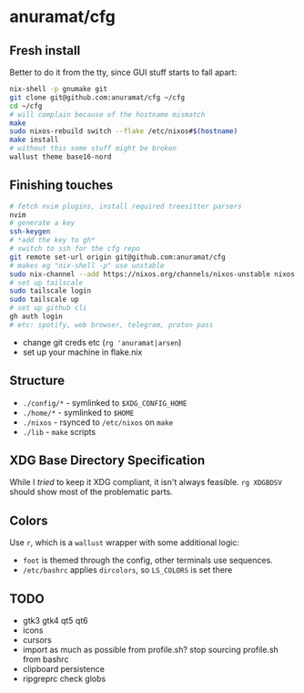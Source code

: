 # anuramat/cfg

## Fresh install

Better to do it from the tty, since GUI stuff starts to fall apart:
```bash
nix-shell -p gnumake git
git clone git@github.com:anuramat/cfg ~/cfg
cd ~/cfg
# will complain because of the hostname mismatch
make
sudo nixos-rebuild switch --flake /etc/nixos#$(hostname)
make install
# without this some stuff might be broken
wallust theme base16-nord
```

## Finishing touches

```bash
# fetch nvim plugins, install required treesitter parsers
nvim
# generate a key
ssh-keygen
# *add the key to gh*
# switch to ssh for the cfg repo
git remote set-url origin git@github.com:anuramat/cfg
# makes eg "nix-shell -p" use unstable
sudo nix-channel --add https://nixos.org/channels/nixos-unstable nixos
# set up tailscale
sudo tailscale login
sudo tailscale up
# set up github cli
gh auth login
# etc: spotify, web browser, telegram, proton pass
```

- change git creds etc (`rg 'anuramat|arsen`)
- set up your machine in flake.nix

## Structure

- `./config/*` - symlinked to `$XDG_CONFIG_HOME`
- `./home/*` - symlinked to `$HOME`
- `./nixos` - rsynced to `/etc/nixos` on `make`
- `./lib` - `make` scripts

## XDG Base Directory Specification

While I *tried* to keep it XDG compliant, it isn't always feasible. `rg XDGBDSV`
should show most of the problematic parts.

## Colors

Use `r`, which is a `wallust` wrapper with some additional logic:
- `foot` is themed through the config, other terminals use sequences.
- `/etc/bashrc` applies `dircolors`, so `LS_COLORS` is set there

## TODO

- gtk3 gtk4 qt5 qt6
- icons
- cursors
- import as much as possible from profile.sh? stop sourcing profile.sh from
  bashrc
- clipboard persistence
- ripgreprc check globs
